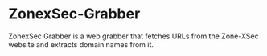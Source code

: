 # ZonexSec-Grabber
ZonexSec Grabber is a web grabber that fetches URLs from the Zone-XSec website and extracts domain names from it.
